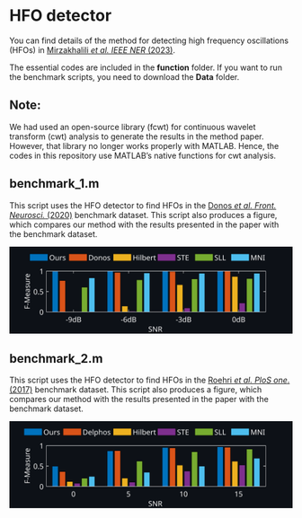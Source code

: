 # HFO detector
You can find details of the method for detecting high frequency oscillations (HFOs) in [Mirzakhalili _et al. IEEE NER_ (2023)](https://doi.org/10.1109/NER52421.2023.10123882).

The essential codes are included in the **function** folder. 
If you want to run the benchmark scripts, you need to download the **Data** folder. 
## Note:
We had used an open-source library (fcwt) for continuous wavelet transform (cwt) analysis to generate the results in the method paper. However, that library no longer works properly with MATLAB. Hence, the codes in this repository use MATLAB’s native functions for cwt analysis. 
## benchmark_1.m
This script uses the HFO detector to find HFOs in the [Donos _et al. Front. Neurosci._ (2020)](https://doi.org/10.3389/fnins.2020.00183) benchmark dataset. This script also produces a figure, which compares our method with the results presented in the paper with the benchmark dataset.

![alt text](https://github.com/WolfLabPenn/HFO-Detector/blob/main/Documents/Benchmark_1.svg)
## benchmark_2.m
This script uses the HFO detector to find HFOs in the [Roehri _et al. PloS one_.  (2017)](https://doi.org/10.1371/journal.pone.0174702) benchmark dataset. This script also produces a figure, which compares our method with the results presented in the paper with the benchmark dataset.

![alt text](https://github.com/WolfLabPenn/HFO-Detector/blob/main/Documents/Benchmark_2.svg)
